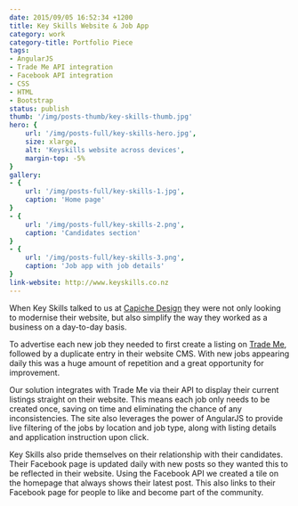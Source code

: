 ```yaml
---
date: 2015/09/05 16:52:34 +1200
title: Key Skills Website & Job App
category: work
category-title: Portfolio Piece
tags:
- AngularJS
- Trade Me API integration
- Facebook API integration
- CSS
- HTML
- Bootstrap
status: publish
thumb: '/img/posts-thumb/key-skills-thumb.jpg'
hero: {
	url: '/img/posts-full/key-skills-hero.jpg',
	size: xlarge,
	alt: 'Keyskills website across devices',
	margin-top: -5%
}
gallery:
- {
	url: '/img/posts-full/key-skills-1.jpg',
	caption: 'Home page'
}
- {
	url: '/img/posts-full/key-skills-2.png',
	caption: 'Candidates section'
}
- {
	url: '/img/posts-full/key-skills-3.png',
	caption: 'Job app with job details'
}
link-website: http://www.keyskills.co.nz
---
```


When Key Skills talked to us at [Capiche Design](http://www.capiche.co.nz) they were not only looking to modernise their website, but also simplify the way they worked as a business on a day-to-day basis.

To advertise each new job they needed to first create a listing on [Trade Me](http://www.trademe.co.nz), followed by a duplicate entry in their website CMS. With new jobs appearing daily this was a huge amount of repetition and a great opportunity for improvement.

Our solution integrates with Trade Me via their API to display their current listings straight on their website. This means each job only needs to be created once, saving on time and eliminating the chance of any inconsistencies. The site also leverages the power of AngularJS to provide live filtering of the jobs by location and job type, along with listing details and application instruction upon click.

Key Skills also pride themselves on their relationship with their candidates. Their Facebook page is updated daily with new posts so they wanted this to be reflected in their website. Using the Facebook API we created a tile on the homepage that always shows their latest post. This also links to their Facebook page for people to like and become part of the community.
